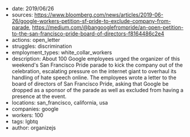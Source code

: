 - date: 2019/06/26
- sources: https://www.bloomberg.com/news/articles/2019-06-26/google-workers-petition-sf-pride-to-exclude-company-from-parade, https://medium.com/@bangooglefrompride/an-open-petition-to-the-san-francisco-pride-board-of-directors-f8164486c2e4
- actions: open_letter
- struggles: discrimination
- employment_types: white_collar_workers
- description: About 100 Google employees urged the organizer of this weekend's San Francisco Pride parade to kick the company out of the celebration, escalating pressure on the internet giant to overhaul its handling of hate speech online. The employees wrote a letter to the board of directors of San Francisco Pride, asking that Google be dropped as a sponsor of the parade as well as excluded from having a presence at the event.
- locations: san_francisco, california, usa
- companies: google
- workers: 100
- tags: lgbtq
- author: organizejs
